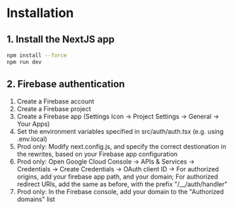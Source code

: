 # Installation

## 1. Install the NextJS app
````bash
npm install --force
npm run dev
````

## 2. Firebase authentication
1. Create a Firebase account
2. Create a Firebase project
3. Create a Firebase app (Settings Icon -> Project Settings -> General -> Your Apps)
4. Set the environment variables specified in src/auth/auth.tsx (e.g. using .env.local)
5. Prod only: Modify next.config.js, and specify the correct destionation in the rewrites, based on your Firebase app configuration
6. Prod only: Open Google Cloud Console -> APIs & Services -> Credentials -> Create Credentials -> OAuth client ID -> For authorized origins, add your firebase app path, and your domain; For authorized redirect URIs, add the same as before, with the prefix "/__/auth/handler"
7. Prod only: In the Firebase console, add your domain to the "Authorized domains" list
